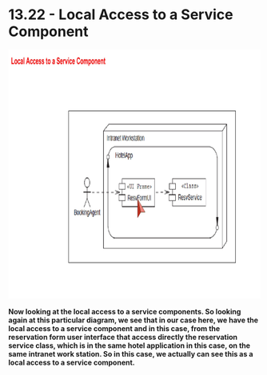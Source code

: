 # 13.22 - Local Access to a Service Component

<img src="/images/13_22_01.jpg" width="800" height="500">

**Now looking at the local access to a service components. So looking again at this particular diagram, we see that in our case here, we have the local access to a service component and in this case, from the reservation form user interface that access directly the reservation service class, which is in the same hotel application in this case, on the same intranet work station. So in this case, we actually can see this as a local access to a service component.**